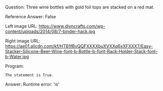 Question: Three wine bottles with gold foil tops are stacked on a red mat.

Reference Answer: False

Left image URL: https://www.diyncrafts.com/wp-content/uploads/2014/08/7-binder-hack.jpg

Right image URL: https://ae01.alicdn.com/kf/HTB1fBvQQFXXXXbuXVXXq6xXFXXX7/Easy-Stacker-Silicone-Beer-Wine-font-b-Bottle-b-font-Rack-Holder-Stack-font-b-Water.jpg

Program:

```
The statement is True.
```
Answer: Runtime error: 'is'

